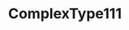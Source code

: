 ---
layout: default
title: ComplexType111
nav_order: 1
has_children: true
permalink: /docs/ComplexType
---